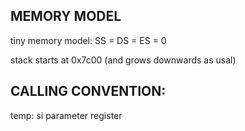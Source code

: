 ## MEMORY MODEL

tiny memory model: SS = DS = ES = 0

stack starts at 0x7c00 (and grows downwards as usal)


## CALLING CONVENTION: 

temp: si parameter register